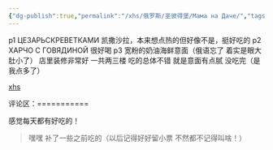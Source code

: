 ```yaml
---
{"dg-publish":true,"permalink":"/xhs/俄罗斯/圣彼得堡/Мама на Даче/","tags":["rednote","圣彼得堡"],"updated":"2025-03-30T20:40:27.846+08:00"}
---
```


 

p1 ЦЕЗАРЬСКРЕВЕТКАМИ 凯撒沙拉，本来想点热的但好像不是，挺好吃的
p2 ХАРЧО С ГОВЯДИНОЙ 很好喝
p3 宽粉的奶油海鲜意面（俄语忘了 着实是眼大肚小了）
店里装修非常好 一共两三楼 吃的总体不错 就是意面有点腻 没吃完（是我点多了）

[xhs](https://www.xiaohongshu.com/explore/63eaa616000000000703b627?xsec_token=ABjCSIjeXjKMlY1tXW265ksMRcrOrT8qxXHjCNZqgkwgU=&xsec_source=pc_user)

评论区：===========

感觉每天都有好吃的！

> 嘿嘿 补了一些之前吃的（以后记得好好留小票 不然都不记得叫啥！）